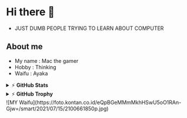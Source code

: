 # Hi there 👋
*  JUST DUMB PEOPLE TRYING TO LEARN ABOUT COMPUTER
<!--
**Mackovlak/Mackovlak** is a ✨ _special_ ✨ repository because its `README.md` (this file) appears on your GitHub profile.

Here are some ideas to get you started:

- 🔭 I’m currently working on ...
- 🌱 I’m currently learning ...
- 👯 I’m looking to collaborate on ...
- 🤔 I’m looking for help with ...
- 💬 Ask me about ...
- 📫 How to reach me: ...
- 😄 Pronouns: ...
- ⚡ Fun fact: ...
-->

## About me
- My name  : Mac the gamer
- Hobby    : Thinking 
- Waifu    : Ayaka

<details>
  <summary>&#9889 <b>GitHub Stats</b></summary><br/>
[![Mackovlak Github Stats](https://readme-stats.Mackovlak.com/api?username=Mackovlak&show_icons=true&count_private=true)](https://github.com/Mackovlak/github-readme-stats) 
[![Top Language](https://readme-stats.Mackovlak.com/api/top-langs?username=Mackovlak&layout=compact)](https://github.com/Mackovlak/github-readme-stats)
</details>

<details>
  <summary>&#9889 <b>GitHub Trophy</b></summary><br/>
  ![Github Trophy](https://github-profile-trophy.vercel.app/?username=Mackovlak)
</details>
![MY Waifu](https://foto.kontan.co.id/eQpBGeMMmMkhHSwU5oO1RAn-Gjw=/smart/2021/07/15/2100661850p.jpg)

